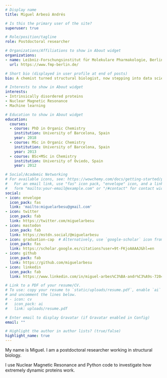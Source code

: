 ```yaml
---
# Display name
title: Miguel Arbesú Andrés

# Is this the primary user of the site?
superuser: true

# Role/position/tagline
role: Postdoctoral researcher

# Organizations/Affiliations to show in About widget
organizations:
- name: Leibniz-Forschungsinstitut für Molekulare Pharmakologie, Berlin, Germany
  url: https://www.fmp-berlin.de/

# Short bio (displayed in user profile at end of posts)
bio: A chemist turned structural biologist, now stepping into data science

# Interests to show in About widget
interests:
- Intrinsically disordered proteins
- Nuclear Magnetic Resonance
- Machine learning

# Education to show in About widget
education:
  courses:
  - course: PhD in Organic Chemistry
    institution: University of Barcelona, Spain
    year: 2018
  - course: MSc in Organic Chemistry
    institution: University of Barcelona, Spain
    year: 2013
  - course: BSc+MSc in Chemistry
    institution: University of Oviedo, Spain
    year: 2012

# Social/Academic Networking
# For available icons, see: https://wowchemy.com/docs/getting-started/page-builder/#icons
#   For an email link, use "fas" icon pack, "envelope" icon, and a link in the
#   form "mailto:your-email@example.com" or "/#contact" for contact widget.
social:
- icon: envelope
  icon_pack: fas
  link: 'mailto:miguelarbesu@gmail.com'
- icon: twitter
  icon_pack: fab
  link: https://twitter.com/miguelarbesu
- icon: mastodon
  icon_pack: fab
  link: https://mstdn.social/@miguelarbesu
- icon: graduation-cap  # Alternatively, use `google-scholar` icon from `ai` icon pack
  icon_pack: fas
  link: https://scholar.google.es/citations?user=9t-FKjoAAAAJ&hl=en
- icon: github
  icon_pack: fab
  link: https://github.com/miguelarbesu
- icon: linkedin
  icon_pack: fab
  link: https://www.linkedin.com/in/miguel-arbes%C3%BA-andr%C3%A9s-720404227/

# Link to a PDF of your resume/CV.
# To use: copy your resume to `static/uploads/resume.pdf`, enable `ai` icons in `params.toml`, 
# and uncomment the lines below.
# - icon: cv
#   icon_pack: ai
#   link: uploads/resume.pdf

# Enter email to display Gravatar (if Gravatar enabled in Config)
email: ""

# Highlight the author in author lists? (true/false)
highlight_name: true
---
```


My name is Miguel. I am a postdoctoral researcher working in structural biology. 

I use Nuclear Magnetic Resonance and Python code to investigate how extremely dynamic proteins work.

<!-- empty link to verify website on mastodon profile-->
<a rel="me" href="https://mstdn.social/@miguelarbesu"></a>

<!-- {{< icon name="download" pack="fas" >}} Download my {{< staticref "uploads/demo_resume.pdf" "newtab" >}}resumé{{< /staticref >}}. -->
